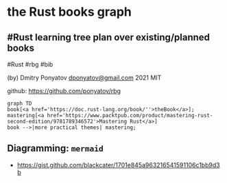 #  the Rust books graph
## #Rust learning tree plan over existing/planned books
#Rust #rbg #bib

(by) Dmitry Ponyatov <dponyatov@gmail.com> 2021 MIT

github: https://github.com/ponyatov/rbg

```mermaid
graph TD
book[<a href='https://doc.rust-lang.org/book/''>theBook</a>];
mastering[<a href='https://www.packtpub.com/product/mastering-rust-second-edition/9781789346572'>Mastering Rust</a>]
book -->|more practical themes| mastering;
```

## Diagramming: `mermaid`
- https://gist.github.com/blackcater/1701e845a963216541591106c1bb9d3b

